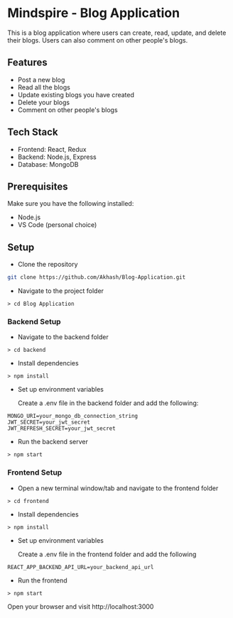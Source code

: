 # Mindspire - Blog Application

This is a blog application where users can create, read, update, and delete their blogs. Users can also comment on other people's blogs.

## Features

- Post a new blog
- Read all the blogs
- Update existing blogs you have created
- Delete your blogs
- Comment on other people's blogs

## Tech Stack

- Frontend: React, Redux
- Backend: Node.js, Express
- Database: MongoDB

## Prerequisites

Make sure you have the following installed:

- Node.js
- VS Code (personal choice)

## Setup

- Clone the repository

```bash
git clone https://github.com/Akhash/Blog-Application.git
```

- Navigate to the project folder

```
> cd Blog Application
```

### Backend Setup

- Navigate to the backend folder

```
> cd backend
```

- Install dependencies

```
> npm install
```

- Set up environment variables

  Create a .env file in the backend folder and add the following:

```
MONGO_URI=your_mongo_db_connection_string
JWT_SECRET=your_jwt_secret
JWT_REFRESH_SECRET=your_jwt_secret
```

- Run the backend server

```
> npm start
```

### Frontend Setup

- Open a new terminal window/tab and navigate to the frontend folder

```
> cd frontend
```

- Install dependencies

```
> npm install
```

- Set up environment variables

  Create a .env file in the frontend folder and add the following

```
REACT_APP_BACKEND_API_URL=your_backend_api_url
```

- Run the frontend

```
> npm start
```

Open your browser and visit http://localhost:3000

